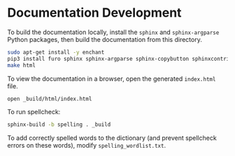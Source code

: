 # Documentation Development

To build the documentation locally, install the `sphinx` and `sphinx-argparse` Python packages, then build the documentation from this directory.

```sh
sudo apt-get install -y enchant
pip3 install furo sphinx sphinx-argparse sphinx-copybutton sphinxcontrib-spelling
make html
```

To view the documentation in a browser, open the generated `index.html` file.

```sh
open _build/html/index.html
```

To run spellcheck:

```sh
sphinx-build -b spelling . _build
```
To add correctly spelled words to the dictionary (and prevent spellcheck errors on these words), modify `spelling_wordlist.txt`.
